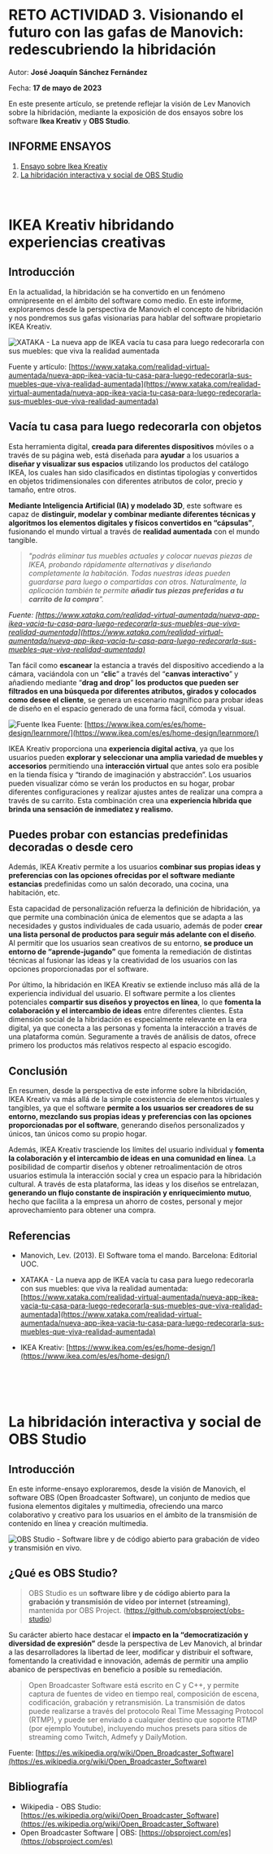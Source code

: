 # RETO ACTIVIDAD 3. Visionando el futuro con las gafas de Manovich: redescubriendo la hibridación

Autor: **José Joaquín Sánchez Fernández**

Fecha: **17 de mayo de 2023**

En este presente artículo, se pretende reflejar la visión de Lev Manovich sobre la hibridación, mediante la exposición de dos ensayos sobre los software **Ikea Kreativ** y **OBS Studio**.

## INFORME ENSAYOS  

1. [Ensayo sobre Ikea Kreativ](#ikea-kreativ-hibridando-experiencias-creativas)
2. [La hibridación interactiva y social de OBS Studio](#la-hibridación-interactiva-y-social-de-obs-studio)
<br /><br /><br />

# IKEA Kreativ hibridando experiencias creativas

## Introducción

En la actualidad, la hibridación se ha convertido en un fenómeno omnipresente en el ámbito del software como medio. En este informe, exploraremos desde la perspectiva de Manovich el concepto de hibridación y nos pondremos sus gafas visionarias para hablar del software propietario IKEA Kreativ.

![XATAKA - La nueva app de IKEA vacía tu casa para luego redecorarla con sus muebles: que viva la realidad aumentada](https://i.blogs.es/db7837/ikea/1366_2000.jpeg)

Fuente y artículo: [https://www.xataka.com/realidad-virtual-aumentada/nueva-app-ikea-vacia-tu-casa-para-luego-redecorarla-sus-muebles-que-viva-realidad-aumentada](https://www.xataka.com/realidad-virtual-aumentada/nueva-app-ikea-vacia-tu-casa-para-luego-redecorarla-sus-muebles-que-viva-realidad-aumentada)

## Vacía tu casa para luego redecorarla con objetos

Esta herramienta digital, **creada para diferentes dispositivos** móviles o a través de su página web, está diseñada para **ayudar** a los usuarios a **diseñar y visualizar sus espacios** utilizando los productos del catálogo IKEA, los cuales han sido clasificados en distintas tipologías y convertidos en objetos tridimensionales con diferentes atributos de color, precio y tamaño, entre otros.

**Mediante Inteligencia Artificial (IA) y modelado 3D**, este software es capaz de **distinguir, modelar y combinar mediante diferentes técnicas y algoritmos los elementos digitales y físicos convertidos en “cápsulas”**, fusionando el mundo virtual a través de **realidad aumentada** con el mundo tangible.

>_"podrás eliminar tus muebles actuales y colocar nuevas piezas de IKEA, probando rápidamente alternativas y diseñando completamente la habitación. Todas nuestras ideas pueden guardarse para luego o compartidas con otros. Naturalmente, la aplicación también te permite **añadir tus piezas preferidas a tu carrito de la compra**"._

_Fuente: [https://www.xataka.com/realidad-virtual-aumentada/nueva-app-ikea-vacia-tu-casa-para-luego-redecorarla-sus-muebles-que-viva-realidad-aumentada](https://www.xataka.com/realidad-virtual-aumentada/nueva-app-ikea-vacia-tu-casa-para-luego-redecorarla-sus-muebles-que-viva-realidad-aumentada)_

Tan fácil como **escanear** la estancia a través del dispositivo accediendo a la cámara, vaciándola con un “**clic**” a través del “**canvas interactivo**” y añadiendo mediante “**drag and drop**” **los productos que pueden ser filtrados en una búsqueda por diferentes atributos, girados y colocados como desee el cliente**, se genera un escenario magnífico para probar ideas de diseño en el espacio generado de una forma fácil, cómoda y visual.

![Fuente Ikea](https://storage.googleapis.com/wallspice-assets/aboutPageAssets/tablesSlider.png)
Fuente: [https://www.ikea.com/es/es/home-design/learnmore/](https://www.ikea.com/es/es/home-design/learnmore/)

IKEA Kreativ proporciona una **experiencia digital activa**, ya que los usuarios pueden **explorar y seleccionar una amplia variedad de muebles y accesorios** permitiendo una **interacción virtual** que antes solo era posible en la tienda física y “tirando de imaginación y abstracción”. Los usuarios pueden visualizar cómo se verán los productos en su hogar, probar diferentes configuraciones y realizar ajustes antes de realizar una compra a través de su carrito. Esta combinación crea una **experiencia híbrida que brinda una sensación de inmediatez y realismo.**

## Puedes probar con estancias predefinidas decoradas o desde cero

Además, IKEA Kreativ permite a los usuarios **combinar sus propias ideas y preferencias con las opciones ofrecidas por el software mediante estancias** predefinidas como un salón decorado, una cocina, una habitación, etc.

Esta capacidad de personalización refuerza la definición de hibridación, ya que permite una combinación única de elementos que se adapta a las necesidades y gustos individuales de cada usuario, además de poder **crear una lista personal de productos para seguir más adelante con el diseño**. Al permitir que los usuarios sean creativos de su entorno, **se produce un entorno de “aprende-jugando”** que fomenta la remediación de distintas técnicas al fusionar las ideas y la creatividad de los usuarios con las opciones proporcionadas por el software.

Por último, la hibridación en IKEA Kreativ se extiende incluso más allá de la experiencia individual del usuario. El software permite a los clientes potenciales **compartir sus diseños y proyectos en línea**, lo que **fomenta la colaboración y el intercambio de ideas** entre diferentes clientes. Esta dimensión social de la hibridación es especialmente relevante en la era digital, ya que conecta a las personas y fomenta la interacción a través de una plataforma común. Seguramente a través de análisis de datos, ofrece primero los productos más relativos respecto al espacio escogido.

## Conclusión

En resumen, desde la perspectiva de este informe sobre la hibridación, IKEA Kreativ va más allá de la simple coexistencia de elementos virtuales y tangibles, ya que el software **permite a los usuarios ser creadores de su entorno, mezclando sus propias ideas y preferencias con las opciones proporcionadas por el software**, generando diseños personalizados y únicos, tan únicos como su propio hogar.

Además, IKEA Kreativ trasciende los límites del usuario individual y **fomenta la colaboración y el intercambio de ideas en una comunidad en línea**. La posibilidad de compartir diseños y obtener retroalimentación de otros usuarios estimula la interacción social y crea un espacio para la hibridación cultural. A través de esta plataforma, las ideas y los diseños se entrelazan, **generando un flujo constante de inspiración y enriquecimiento mutuo**, hecho que facilita a la empresa un ahorro de costes, personal y mejor aprovechamiento para obtener una compra.


## Referencias

- Manovich, Lev. (2013). El Software toma el mando. Barcelona: Editorial UOC.

- XATAKA - La nueva app de IKEA vacía tu casa para luego redecorarla con sus muebles: que viva la realidad aumentada: [https://www.xataka.com/realidad-virtual-aumentada/nueva-app-ikea-vacia-tu-casa-para-luego-redecorarla-sus-muebles-que-viva-realidad-aumentada](https://www.xataka.com/realidad-virtual-aumentada/nueva-app-ikea-vacia-tu-casa-para-luego-redecorarla-sus-muebles-que-viva-realidad-aumentada)

- IKEA Kreativ: [https://www.ikea.com/es/es/home-design/](https://www.ikea.com/es/es/home-design/)

<br /><br /><br />
# La hibridación interactiva y social de OBS Studio

## Introducción

En este informe-ensayo exploraremos, desde la visión de Manovich, el software OBS (Open Broadcaster Software), un conjunto de medios que fusiona elementos digitales y multimedia, ofreciendo una marco colaborativo y creativo para los usuarios en el ámbito de la transmisión de contenido en línea y creación multimedia.

![OBS Studio - Software libre y de código abierto para grabación de video y transmisión en vivo.](https://obsproject.com/assets/images/features-new/hero.png)

## ¿Qué es OBS Studio?

>OBS Studio es un **software libre y de código abierto para la grabación y transmisión de vídeo por internet (streaming)**, mantenida por OBS Project. (https://github.com/obsproject/obs-studio)

Su carácter abierto hace destacar el **impacto en la “democratización y diversidad de expresión”** desde la perspectiva de Lev Manovich, al brindar a las desarrolladores la libertad de leer, modificar y distribuir el software, fomentando la creatividad e innovación, además de permitir una amplio abanico de perspectivas en beneficio a posible su remediación.

>Open Broadcaster Software está escrito en C y C++, y permite captura de fuentes de video en tiempo real, composición de escena, codificación, grabación y retransmisión. La transmisión de datos puede realizarse a través del protocolo Real Time Messaging Protocol (RTMP), y puede ser enviado a cualquier destino que soporte RTMP (por ejemplo Youtube), incluyendo muchos presets para sitios de streaming como Twitch, Admefy y DailyMotion.

Fuente: [https://es.wikipedia.org/wiki/Open_Broadcaster_Software](https://es.wikipedia.org/wiki/Open_Broadcaster_Software)

## Bibliografía

* Wikipedia - OBS Studio: [https://es.wikipedia.org/wiki/Open_Broadcaster_Software](https://es.wikipedia.org/wiki/Open_Broadcaster_Software)
* Open Broadcaster Software | OBS: [https://obsproject.com/es](https://obsproject.com/es)
